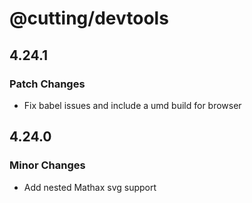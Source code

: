 # @cutting/devtools

## 4.24.1

### Patch Changes

- Fix babel issues and include a umd build for browser

## 4.24.0

### Minor Changes

- Add nested Mathax svg support
